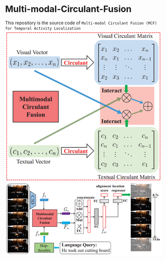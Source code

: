 # Multi-modal-Circulant-Fusion

This repository is the source code of `Multi-modal Circulant Fusion (MCF) for Temporal Activity Localization`
![MCF](./MCF.png)
![localization_framework](./localization_framework.png)
